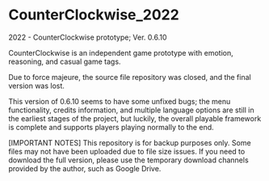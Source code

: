# CounterClockwise_2022
2022 - CounterClockwise prototype; Ver. 0.6.10

CounterClockwise is an independent game prototype with emotion, reasoning, and casual game tags. 

Due to force majeure, the source file repository was closed, and the final version was lost. 

This version of 0.6.10 seems to have some unfixed bugs; the menu functionality, credits information, and multiple language options are still in the earliest stages of the project, but luckily, the overall playable framework is complete and supports players playing normally to the end.

[IMPORTANT NOTES] This repository is for backup purposes only. Some files may not have been uploaded due to file size issues. If you need to download the full version, please use the temporary download channels provided by the author, such as Google Drive.
